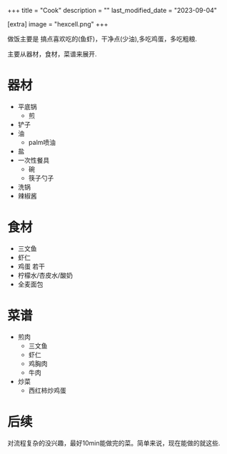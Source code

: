 +++
title = "Cook"
description = ""
last_modified_date = "2023-09-04"

[extra]
image = "hexcell.png"
+++

做饭主要是 搞点喜欢吃的(鱼虾)，干净点(少油),多吃鸡蛋，多吃粗粮.

主要从器材，食材，菜谱来展开.

# 器材
- 平底锅
  - 煎
- 铲子
- 油
  - palm喷油
- 盐
- 一次性餐具
  - 碗
  - 筷子勺子
- 洗锅
- 辣椒酱

# 食材
- 三文鱼
- 虾仁
- 鸡蛋 若干
- 柠檬水/杏皮水/酸奶
- 全麦面包

# 菜谱

- 煎肉
  - 三文鱼
  - 虾仁
  - 鸡胸肉
  - 牛肉
- 炒菜
  - 西红柿炒鸡蛋

# 后续

对流程复杂的没兴趣，最好10min能做完的菜。简单来说，现在能做的就这些.
